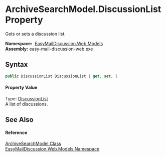 ArchiveSearchModel.DiscussionList Property
==========================================
Gets or sets a discussion list.

  **Namespace:**  [EasyMailDiscussion.Web.Models][1]  
  **Assembly:** easy-mail-discussion-web.exe

Syntax
------

```csharp
public DiscussionList DiscussionList { get; set; }
```

#### Property Value
Type: [DiscussionList][2]  
 A list of discussions. 

See Also
--------

#### Reference
[ArchiveSearchModel Class][3]  
[EasyMailDiscussion.Web.Models Namespace][1]  

[1]: ../README.md
[2]: ../../EasyMailDiscussion.Common.Database/DiscussionList/README.md
[3]: README.md